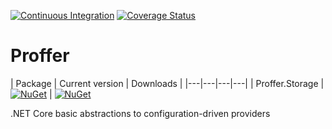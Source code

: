 [![Continuous Integration](https://github.com/asiffermann/proffer/actions/workflows/dotnet.yml/badge.svg)](https://github.com/asiffermann/proffer/actions/workflows/dotnet.yml) [![Coverage Status](https://coveralls.io/repos/github/asiffermann/proffer/badge.svg)](https://coveralls.io/github/asiffermann/proffer)

# Proffer

| Package  |  Current version  | Downloads  |
|---|---|---|---|
| Proffer.Storage | [![NuGet](https://img.shields.io/nuget/v/Proffer.Storage.svg)](https://www.nuget.org/packages/Proffer.Storage/) | [![NuGet](https://img.shields.io/nuget/dt/Proffer.Storage.svg)](https://www.nuget.org/packages/Proffer.Storage/)

.NET Core basic abstractions to configuration-driven providers
